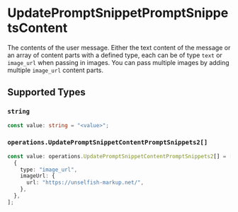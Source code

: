 # UpdatePromptSnippetPromptSnippetsContent

The contents of the user message. Either the text content of the message or an array of content parts with a defined type, each can be of type `text` or `image_url` when passing in images. You can pass multiple images by adding multiple `image_url` content parts. 


## Supported Types

### `string`

```typescript
const value: string = "<value>";
```

### `operations.UpdatePromptSnippetContentPromptSnippets2[]`

```typescript
const value: operations.UpdatePromptSnippetContentPromptSnippets2[] = [
  {
    type: "image_url",
    imageUrl: {
      url: "https://unselfish-markup.net/",
    },
  },
];
```

